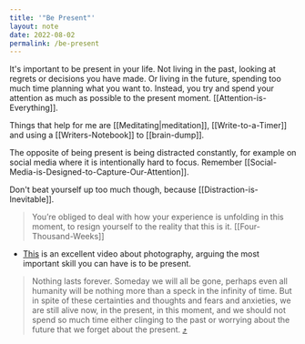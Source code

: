 ```yaml
---
title: '"Be Present"'
layout: note
date: 2022-08-02
permalink: /be-present
---
```


It's important to be present in your life. Not living in the past, looking at regrets or decisions you have made. Or living in the future, spending too much time planning what you want to. Instead, you try and spend your attention as much as possible to the present moment. [[Attention-is-Everything]].

Things that help for me are [[Meditating|meditation]], [[Write-to-a-Timer]] and using a [[Writers-Notebook]] to [[brain-dump]].

The opposite of being present is being distracted constantly, for example on social media where it is intentionally hard to focus. Remember [[Social-Media-is-Designed-to-Capture-Our-Attention]].

Don't beat yourself up too much though, because [[Distraction-is-Inevitable]]. 

> You’re obliged to deal with how your experience is unfolding in this moment, to resign yourself to the reality that this is it.
> [[Four-Thousand-Weeks]]

- [This](https://youtu.be/PH0xLDQrgpQ) is an excellent video about photography, arguing the most important skill you can have is to be present. 

> Nothing lasts forever. Someday we will all be gone, perhaps even all humanity will be nothing more than a speck in the infinity of time. But in spite of these certainties and thoughts and fears and anxieties, we are still alive now, in the present, in this moment, and we should not spend so much time either clinging to the past or worrying about the future that we forget about the present. [⤴️](https://omnivore.app/https-roytang-net-2023-12-being-mortal-18cb6db84df#e964252b-b34a-48be-888d-0abe32f14e09) 